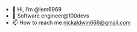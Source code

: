 - 👋 Hi, I’m @lem6969
- 👀 Software engineer@100devs 
- 📫 How to reach me nickaldwin666@gmail.com

<!---
lem6969/lem6969 is a ✨ special ✨ repository because its `README.md` (this file) appears on your GitHub profile.
You can click the Preview link to take a look at your changes.
--->
